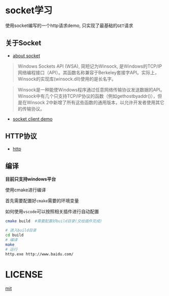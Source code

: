 # socket学习

使用socket编写的一个http请求demo, 只实现了最基础的`GET`请求

## 关于Socket

 - [about socket](https://zh.wikipedia.org/wiki/Winsock)

> Windows Sockets API (WSA), 简短记为Winsock, 是Windows的TCP/IP网络编程接口（API）。其函数名称兼容于Berkeley套接字API。实际上，Winsock的实现库(winsock.dll)使用的是长名字。

> Winsock是一种能使Windows程序通过任意网络传输协议发送数据的API。Winsock中有几个只支持TCP/IP协议的函数（例如gethostbyaddr()），但是在Winsock 2中新增了所有这些函数的通用版本，以允许开发者使用其它的传输协议。

- [socket client demo](https://docs.microsoft.com/en-us/windows/win32/winsock/creating-a-socket-for-the-client)

## HTTP协议

 - [http](https://developer.mozilla.org/zh-CN/docs/Web/HTTP)

## 编译

**目前只支持windows平台**

使用cmake进行编译

首先需要配置好`cmake`需要的环境变量

如何使用`vscode`可以按照相关插件进行自动配置

```bash
cmake build  #需要配置好build目录(交给插件完成)

# 进入build目录
cd build
# 编译
make
# 运行
http.exe http://www.baidu.com/
```

# LICENSE

[mit](LICENSE)
